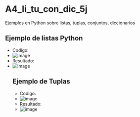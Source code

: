 # A4_li_tu_con_dic_5j
Ejemplos en Python sobre listas, tuplas, conjuntos, diccionarios
## Ejemplo de listas Python
- Codigo:
- ![image](https://github.com/user-attachments/assets/1d918563-a9ab-4961-8efd-02c29ffd23bc)
- Resultado:
- ![image](https://github.com/user-attachments/assets/b75e577b-c458-444d-9ee6-77487d4b0dc0)
  ## Ejemplo de Tuplas
  - Codigo:
  - ![image](https://github.com/user-attachments/assets/5b20e49e-196b-41b2-a0b0-cb38a492aa9b)
  - Resultado:
  - ![image](https://github.com/user-attachments/assets/e87c0b0b-d438-469b-b64c-3111512e4e4a)




